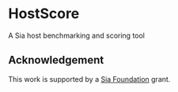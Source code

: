 # HostScore
A Sia host benchmarking and scoring tool

## Acknowledgement

This work is supported by a [Sia Foundation](https://sia.tech) grant.